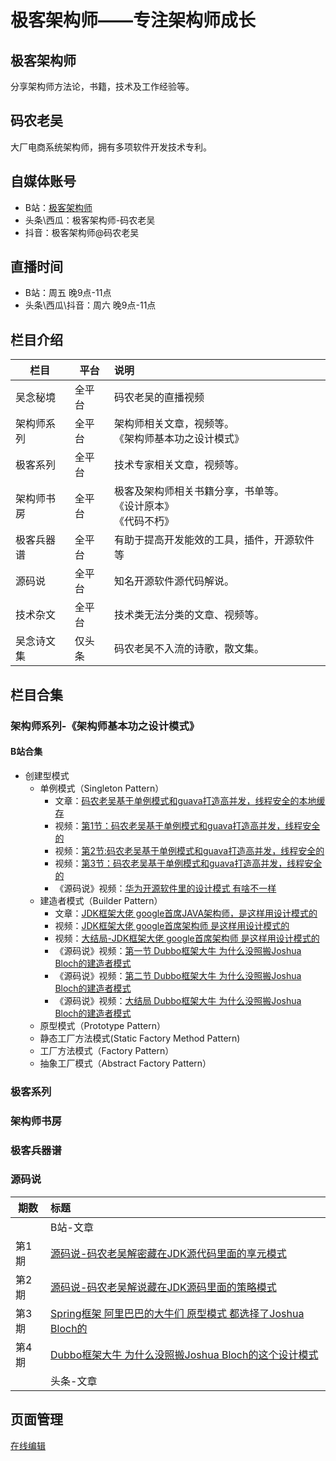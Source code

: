 # 极客架构师——专注架构师成长
## 极客架构师
分享架构师方法论，书籍，技术及工作经验等。
## 码农老吴
大厂电商系统架构师，拥有多项软件开发技术专利。
## 自媒体账号
- B站：[极客架构师](https://space.bilibili.com/1135139396)
- 头条\西瓜：极客架构师-码农老吴
- 抖音：极客架构师@码农老吴

## 直播时间
- B站：周五 晚9点-11点
- 头条\西瓜\抖音：周六 晚9点-11点

## 栏目介绍

| 栏目 | 平台 | 说明 |
| ------------- | ------------- | :------------- |
| 吴念秘境 | 全平台 | 码农老吴的直播视频  | 
| 架构师系列 | 全平台 | 架构师相关文章，视频等。 <br>《架构师基本功之设计模式》  |
| 极客系列  | 全平台 | 技术专家相关文章，视频等。  |
| 架构师书房  | 全平台 | 极客及架构师相关书籍分享，书单等。<br>《设计原本》<br>《代码不朽》 |
| 极客兵器谱  | 全平台 | 有助于提高开发能效的工具，插件，开源软件等  |
| 源码说  | 全平台 | 知名开源软件源代码解说。|
| 技术杂文 | 全平台 | 技术类无法分类的文章、视频等。 |
| 吴念诗文集 | 仅头条 | 码农老吴不入流的诗歌，散文集。 |

## 栏目合集
### 架构师系列-《架构师基本功之设计模式》
#### B站合集 
- 创建型模式 
  - 单例模式（Singleton Pattern）
    - 文章：[码农老吴基于单例模式和guava打造高并发，线程安全的本地缓存](https://www.bilibili.com/read/cv16917422)
    - 视频：[第1节：码农老吴基于单例模式和guava打造高并发，线程安全的](https://www.bilibili.com/video/BV125411Q7hn/)
    - 视频：[第2节:码农老吴基于单例模式和guava打造高并发，线程安全的](https://www.bilibili.com/video/BV1KA4y1o7tg)
    - 视频：[第3节：码农老吴基于单例模式和guava打造高并发，线程安全的](https://www.bilibili.com/video/BV1EA4y1o77j)
    - 《源码说》视频：[华为开源软件里的设计模式 有啥不一样](https://www.bilibili.com/video/BV1nt4y1G7FX)
  - 建造者模式（Builder Pattern）
    - 文章：[JDK框架大佬 google首席JAVA架构师，是这样用设计模式的](https://www.bilibili.com/read/cv17447651)
    - 视频：[JDK框架大佬 google首席架构师 是这样用设计模式的](https://www.bilibili.com/video/BV1tf4y1d789)
    - 视频：[大结局-JDK框架大佬 google首席架构师 是这样用设计模式的](https://www.bilibili.com/video/BV1Dv4y1T7Vq)
    - 《源码说》视频：[第一节 Dubbo框架大牛 为什么没照搬Joshua Bloch的建造者模式](https://www.bilibili.com/video/BV1Fe4y1D7a4) 
    - 《源码说》视频：[第二节 Dubbo框架大牛 为什么没照搬Joshua Bloch的建造者模式](https://www.bilibili.com/video/BV1Tr4y1L7sF)
    - 《源码说》视频：[大结局 Dubbo框架大牛 为什么没照搬Joshua Bloch的建造者模式](https://www.bilibili.com/video/BV1CW4y1a7ab)
  - 原型模式（Prototype Pattern）
  - 静态工厂方法模式(Static Factory Method Pattern)
  - 工厂方法模式（Factory Pattern）
  - 抽象工厂模式（Abstract Factory Pattern） 

### 极客系列

### 架构师书房

### 极客兵器谱

### 源码说

| 期数 | 标题 |
| ----- | :------------ |
| | B站-文章 |
| 第1期 | [源码说-码农老吴解密藏在JDK源代码里面的享元模式](https://www.bilibili.com/read/cv16723044) |
| 第2期 | [源码说-码农老吴解说藏在JDK源码里面的策略模式](https://www.bilibili.com/read/cv16806826) |
| 第3期 | [Spring框架 阿里巴巴的大牛们 原型模式 都选择了Joshua Bloch的](https://www.bilibili.com/read/cv17764693) |
| 第4期 | [Dubbo框架大牛 为什么没照搬Joshua Bloch的这个设计模式](https://www.bilibili.com/read/cv17885668) |
| | 头条-文章 |


## 页面管理
[在线编辑](https://github.com/geek-architect/geek-architect.github.io/edit/main/README.md)
